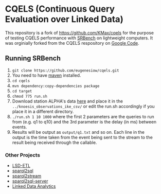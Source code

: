 # CQELS (Continuous Query Evaluation over Linked Data)

This repository is a fork of <https://github.com/KMax/cqels> for the purpose of testing CQELS performance with [SRBench](https://www.w3.org/wiki/SRBench) on lightweight computers. 
It was orginially forked from the CQELS respository on [Google Code](https://code.google.com/p/cqels/).

## Running SRBench

1. `git clone https://github.com/eugenesiow/cqels.git`
2. You need to have [maven](https://maven.apache.org/guides/getting-started/maven-in-five-minutes.html) installed.
3. `cd cqels`
4. `mvn dependency:copy-dependencies package`
5. `cd target`
6. `chmod 775 run.sh`
7. Download station ALPHA's data [here](https://github.com/eugenesiow/cqels/releases/download/data/ALPHA.csv.zip) and place it in the `../knoesis_observations_ike_csv/` or edit the run.sh accordingly if you place it in a different directory.
8. `./run.sh 1 10 1000` where the first 2 parameters are the queries to run from (e.g. q1 to q10) and the 3rd parameter is the delay (in ms) between events. 
9. Results will be output as `output/q1.txt` and so on. Each line in the output is the time taken from the event being sent to the stream to the result being received through the callable.

### Other Projects
* [LSD-ETL](https://github.com/eugenesiow/lsd-ETL)
* [sparql2sql](https://github.com/eugenesiow/sparql2sql)
* [sparql2stream](https://github.com/eugenesiow/sparql2stream)
* [sparql2sql-server](https://github.com/eugenesiow/sparql2sql-server)
* [Linked Data Analytics](http://eugenesiow.github.io/iot/)